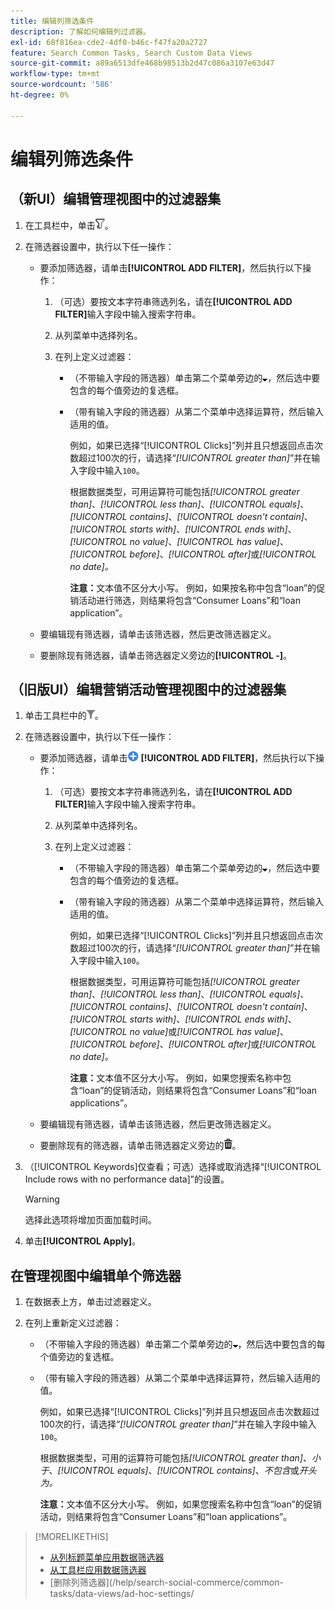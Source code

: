 ```yaml
---
title: 编辑列筛选条件
description: 了解如何编辑列过滤器。
exl-id: 68f816ea-cde2-4df0-b46c-f47fa20a2727
feature: Search Common Tasks, Search Custom Data Views
source-git-commit: a89a6513dfe468b98513b2d47c086a3107e63d47
workflow-type: tm+mt
source-wordcount: '586'
ht-degree: 0%

---
```


# 编辑列筛选条件

<!-- Doesn't include instructions for legacy Portfolios view; not available in Reports views -->

## （新UI）编辑管理视图中的过滤器集

1. 在工具栏中，单击![筛选器](/help/search-social-commerce/assets/filter-new.png "筛选器")。

1. 在筛选器设置中，执行以下任一操作：

   * 要添加筛选器，请单击&#x200B;**[!UICONTROL ADD FILTER]**，然后执行以下操作：

      1. （可选）要按文本字符串筛选列名，请在&#x200B;**[!UICONTROL ADD FILTER]**&#x200B;输入字段中输入搜索字符串。

      1. 从列菜单中选择列名。

      1. 在列上定义过滤器：

         * （不带输入字段的筛选器）单击第二个菜单旁边的![向下箭头](/help/search-social-commerce/assets/arrow-down-expand.png "向下箭头")，然后选中要包含的每个值旁边的复选框。

         * （带有输入字段的筛选器）从第二个菜单中选择运算符，然后输入适用的值。

           例如，如果已选择“[!UICONTROL Clicks]”列并且只想返回点击次数超过100次的行，请选择“*[!UICONTROL greater than]*”并在输入字段中输入`100`。

           根据数据类型，可用运算符可能包括&#x200B;*[!UICONTROL greater than]*、*[!UICONTROL less than]*、*[!UICONTROL equals]*、*[!UICONTROL contains]*、*[!UICONTROL doesn't contain]*、*[!UICONTROL starts with]*、*[!UICONTROL ends with]*、*[!UICONTROL no value]*、*[!UICONTROL has value]*、*[!UICONTROL before]*、*[!UICONTROL after]*&#x200B;或&#x200B;*[!UICONTROL no date]。*

           **注意：**&#x200B;文本值不区分大小写。 例如，如果按名称中包含“loan”的促销活动进行筛选，则结果将包含“Consumer Loans”和“loan application”。

   * 要编辑现有筛选器，请单击该筛选器，然后更改筛选器定义。

   * 要删除现有筛选器，请单击筛选器定义旁边的&#x200B;**[!UICONTROL -]**。

## （旧版UI）编辑营销活动管理视图中的过滤器集

1. 单击工具栏中的![筛选器](/help/search-social-commerce/assets/filter.png "筛选器")。

1. 在筛选器设置中，执行以下任一操作：

   * 要添加筛选器，请单击![添加筛选器](/help/search-social-commerce/assets/add.png "添加筛选器") **[!UICONTROL ADD FILTER]**，然后执行以下操作：

      1. （可选）要按文本字符串筛选列名，请在&#x200B;**[!UICONTROL ADD FILTER]**&#x200B;输入字段中输入搜索字符串。

      1. 从列菜单中选择列名。

      1. 在列上定义过滤器：

         * （不带输入字段的筛选器）单击第二个菜单旁边的![向下箭头](/help/search-social-commerce/assets/arrow-down-expand.png "向下箭头")，然后选中要包含的每个值旁边的复选框。

         * （带有输入字段的筛选器）从第二个菜单中选择运算符，然后输入适用的值。

           例如，如果已选择“[!UICONTROL Clicks]”列并且只想返回点击次数超过100次的行，请选择“*[!UICONTROL greater than]*”并在输入字段中输入`100`。

           根据数据类型，可用运算符可能包括&#x200B;*[!UICONTROL greater than]*、*[!UICONTROL less than]*、*[!UICONTROL equals]*、*[!UICONTROL contains]*、*[!UICONTROL doesn't contain]*、*[!UICONTROL starts with]*、*[!UICONTROL ends with]*、*[!UICONTROL no value]*&#x200B;或&#x200B;*[!UICONTROL has value]*、*[!UICONTROL before]*、*[!UICONTROL after]*&#x200B;或&#x200B;*[!UICONTROL no date]。*

           **注意：**&#x200B;文本值不区分大小写。 例如，如果您搜索名称中包含“loan”的促销活动，则结果将包含“Consumer Loans”和“loan applications”。

   * 要编辑现有筛选器，请单击该筛选器，然后更改筛选器定义。

   * 要删除现有的筛选器，请单击筛选器定义旁边的![删除](/help/search-social-commerce/assets/delete.png "删除")。

1. （[!UICONTROL Keywords]仅查看；可选）选择或取消选择“[!UICONTROL Include rows with no performance data]”的设置。

   >[!WARNING]
   >
   >选择此选项将增加页面加载时间。

1. 单击&#x200B;**[!UICONTROL Apply]**。

## 在管理视图中编辑单个筛选器

1. 在数据表上方，单击过滤器定义。

1. 在列上重新定义过滤器：

   * （不带输入字段的筛选器）单击第二个菜单旁边的![向下箭头](/help/search-social-commerce/assets/arrow-down-expand.png "向下箭头")，然后选中要包含的每个值旁边的复选框。

   * （带有输入字段的筛选器）从第二个菜单中选择运算符，然后输入适用的值。

     例如，如果已选择“[!UICONTROL Clicks]”列并且只想返回点击次数超过100次的行，请选择“*[!UICONTROL greater than]*”并在输入字段中输入`100`。

     根据数据类型，可用的运算符可能包括&#x200B;*[!UICONTROL greater than]*、*小于*、*[!UICONTROL equals]*、*[!UICONTROL contains]*、*不包含*&#x200B;或&#x200B;*开头为。*

     **注意：**&#x200B;文本值不区分大小写。 例如，如果您搜索名称中包含“loan”的促销活动，则结果将包含“Consumer Loans”和“loan applications”。

>[!MORELIKETHIS]
>
>* [从列标题菜单应用数据筛选器](/help/search-social-commerce/common-tasks/data-views/ad-hoc-settings/column-filter-apply-from-column-heading.md)
>* [从工具栏应用数据筛选器](/help/search-social-commerce/common-tasks/data-views/ad-hoc-settings/column-filter-apply-from-toolbar.md)
>* [删除列筛选器]&#x200B;(/help/search-social-commerce/common-tasks/data-views/ad-hoc-settings/
